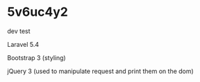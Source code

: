 # 5v6uc4y2
dev test

Laravel 5.4 

Bootstrap 3
(styling)

jQuery 3
(used to manipulate request and print them on the dom)